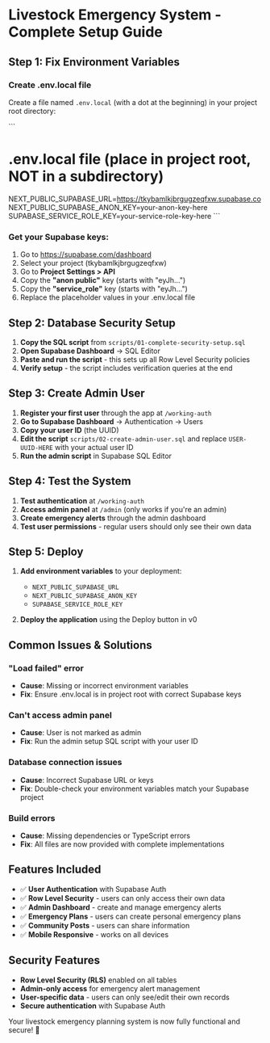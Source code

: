 # Livestock Emergency System - Complete Setup Guide

## Step 1: Fix Environment Variables

### Create .env.local file
Create a file named `.env.local` (with a dot at the beginning) in your project root directory:

\`\`\`
# .env.local file (place in project root, NOT in a subdirectory)
NEXT_PUBLIC_SUPABASE_URL=https://tkybamlkjbrgugzeqfxw.supabase.co
NEXT_PUBLIC_SUPABASE_ANON_KEY=your-anon-key-here
SUPABASE_SERVICE_ROLE_KEY=your-service-role-key-here
\`\`\`

### Get your Supabase keys:
1. Go to https://supabase.com/dashboard
2. Select your project (tkybamlkjbrgugzeqfxw)
3. Go to **Project Settings > API**
4. Copy the **"anon public"** key (starts with "eyJh...")
5. Copy the **"service_role"** key (starts with "eyJh...")
6. Replace the placeholder values in your .env.local file

## Step 2: Database Security Setup

1. **Copy the SQL script** from `scripts/01-complete-security-setup.sql`
2. **Open Supabase Dashboard** → SQL Editor
3. **Paste and run the script** - this sets up all Row Level Security policies
4. **Verify setup** - the script includes verification queries at the end

## Step 3: Create Admin User

1. **Register your first user** through the app at `/working-auth`
2. **Go to Supabase Dashboard** → Authentication → Users
3. **Copy your user ID** (the UUID)
4. **Edit the script** `scripts/02-create-admin-user.sql` and replace `USER-UUID-HERE` with your actual user ID
5. **Run the admin script** in Supabase SQL Editor

## Step 4: Test the System

1. **Test authentication** at `/working-auth`
2. **Access admin panel** at `/admin` (only works if you're an admin)
3. **Create emergency alerts** through the admin dashboard
4. **Test user permissions** - regular users should only see their own data

## Step 5: Deploy

1. **Add environment variables** to your deployment:
   - `NEXT_PUBLIC_SUPABASE_URL`
   - `NEXT_PUBLIC_SUPABASE_ANON_KEY`
   - `SUPABASE_SERVICE_ROLE_KEY`

2. **Deploy the application** using the Deploy button in v0

## Common Issues & Solutions

### "Load failed" error
- **Cause**: Missing or incorrect environment variables
- **Fix**: Ensure .env.local is in project root with correct Supabase keys

### Can't access admin panel
- **Cause**: User is not marked as admin
- **Fix**: Run the admin setup SQL script with your user ID

### Database connection issues
- **Cause**: Incorrect Supabase URL or keys
- **Fix**: Double-check your environment variables match your Supabase project

### Build errors
- **Cause**: Missing dependencies or TypeScript errors
- **Fix**: All files are now provided with complete implementations

## Features Included

- ✅ **User Authentication** with Supabase Auth
- ✅ **Row Level Security** - users can only access their own data
- ✅ **Admin Dashboard** - create and manage emergency alerts
- ✅ **Emergency Plans** - users can create personal emergency plans
- ✅ **Community Posts** - users can share information
- ✅ **Mobile Responsive** - works on all devices

## Security Features

- **Row Level Security (RLS)** enabled on all tables
- **Admin-only access** for emergency alert management
- **User-specific data** - users can only see/edit their own records
- **Secure authentication** with Supabase Auth

Your livestock emergency planning system is now fully functional and secure! 🚀

